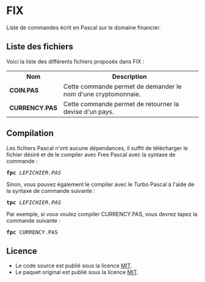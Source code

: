 # FIX
Liste de commandes écrit en Pascal sur le domaine financier.

<h2>Liste des fichiers</h3>

Voici la liste des différents fichiers proposés dans FIX :

<table>
  <tr>
    <th>Nom</th>
    <th>Description</th>
  </tr>
  <tr>
      <td><b>COIN.PAS</b></td>
      <td>Cette commande permet de demander le nom d'une cryptomonnaie.</td>
  </tr>
  <tr>
      <td><b>CURRENCY.PAS</b></td>
      <td>Cette commande permet de retourner la devise d'un pays.</td>
  </tr>
</table>

<h2>Compilation</h2>
	
Les fichiers Pascal n'ont aucune dépendances, il suffit de télécharger le fichier désiré et de le compiler avec Free Pascal avec la syntaxe de commande  :

<pre><b>fpc</b> <i>LEFICHIER.PAS</i></pre>
	
Sinon, vous pouvez également le compiler avec le Turbo Pascal à l'aide de la syntaxe de commande suivante :	

<pre><b>tpc</b> <i>LEFICHIER.PAS</i></pre>
	
Par exemple, si vous voulez compiler CURRENCY.PAS, vous devrez tapez la commande suivante :

<pre><b>fpc</b> CURRENCY.PAS</pre>

<h2>Licence</h2>
<ul>
 <li>Le code source est publié sous la licence <a href="https://github.com/gladir/FIX/blob/main/LICENSE">MIT</a>.</li>
 <li>Le paquet original est publié sous la licence <a href="https://github.com/gladir/FIX/blob/main/LICENSE">MIT</a>.</li>
</ul>
